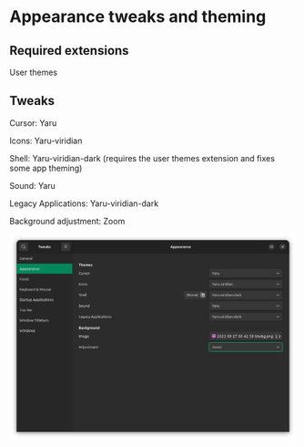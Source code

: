 # Appearance tweaks and theming

## Required extensions
User themes

## Tweaks

Cursor: Yaru

Icons: Yaru-viridian

Shell: Yaru-viridian-dark (requires the user themes extension and fixes some app theming)

Sound: Yaru

Legacy Applications: Yaru-viridian-dark

Background adjustment: Zoom

![Appearance](image.png)